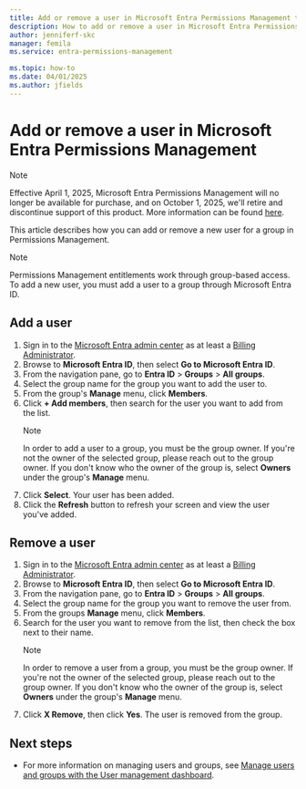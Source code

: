 ```yaml
---
title: Add or remove a user in Microsoft Entra Permissions Management through the Microsoft Entra admin center
description: How to add or remove a user in Microsoft Entra Permissions Management through the Microsoft Enter admin center.
author: jenniferf-skc
manager: femila
ms.service: entra-permissions-management

ms.topic: how-to
ms.date: 04/01/2025
ms.author: jfields
---
```


# Add or remove a user in Microsoft Entra Permissions Management

> [!NOTE]
> Effective April 1, 2025, Microsoft Entra Permissions Management will no longer be available for purchase, and on October 1, 2025, we'll retire and discontinue support of this product. More information can be found [here](https://aka.ms/MEPMretire).

This article describes how you can add or remove a new user for a group in Permissions Management. 

> [!NOTE] 
> Permissions Management entitlements work through group-based access. To add a new user, you must add a user to a group through Microsoft Entra ID.

## Add a user

1. Sign in to the [Microsoft Entra admin center](https://entra.microsoft.com/#home) as at least a [Billing Administrator](https://go.microsoft.com/fwlink/?linkid=2254515).
1. Browse to **Microsoft Entra ID**, then select **Go to Microsoft Entra ID**. 
1. From the navigation pane, go to **Entra ID** > **Groups** > **All groups**.
1. Select the group name for the group you want to add the user to.
1. From the group's **Manage** menu, click **Members**.
1. Click **+ Add members**, then search for the user you want to add from the list.
    > [!NOTE]
    > In order to add a user to a group, you must be the group owner. If you're not the owner of the selected group, please reach out to the group owner. If you don't know who the owner of the group is, select **Owners** under the group's **Manage** menu.
1. Click **Select**. Your user has been added. 
1. Click the **Refresh** button to refresh your screen and view the user you've added.

## Remove a user

1. Sign in to the [Microsoft Entra admin center](https://entra.microsoft.com/#home) as at least a [Billing Administrator](https://go.microsoft.com/fwlink/?linkid=2254515).
1. Browse to **Microsoft Entra ID**, then select **Go to Microsoft Entra ID**. 
1. From the navigation pane, go to **Entra ID** > **Groups** > **All groups**.
1. Select the group name for the group you want to remove the user from.
1. From the groups **Manage** menu, click **Members**.
1. Search for the user you want to remove from the list, then check the box next to their name.
    > [!NOTE]
    > In order to remove a user from a group, you must be the group owner. If you're not the owner of the selected group, please reach out to the group owner. If you don't know who the owner of the group is, select **Owners** under the group's **Manage** menu.
1. Click **X Remove**, then click **Yes**. The user is removed from the group.

## Next steps

- For more information on managing users and groups, see [Manage users and groups with the User management dashboard](ui-user-management.md).
